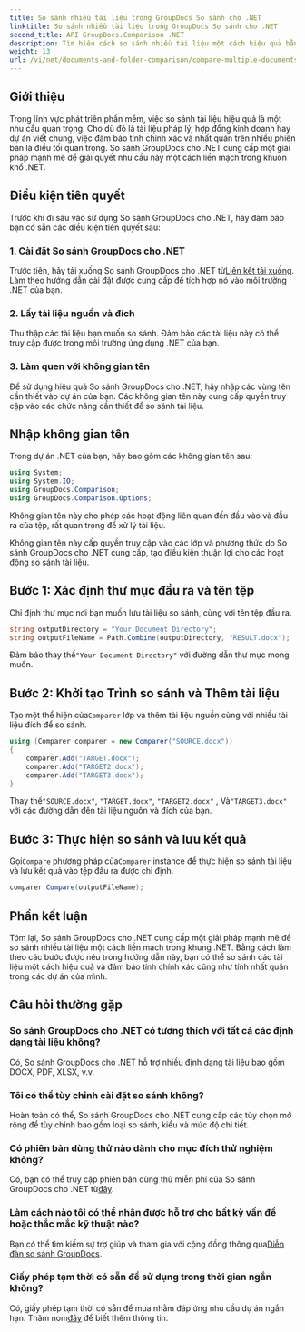 ```yaml
---
title: So sánh nhiều tài liệu trong GroupDocs So sánh cho .NET
linktitle: So sánh nhiều tài liệu trong GroupDocs So sánh cho .NET
second_title: API GroupDocs.Comparison .NET
description: Tìm hiểu cách so sánh nhiều tài liệu một cách hiệu quả bằng cách sử dụng So sánh GroupDocs cho .NET. Hãy làm theo hướng dẫn từng bước của chúng tôi để tích hợp liền mạch.
weight: 13
url: /vi/net/documents-and-folder-comparison/compare-multiple-documents-dotnet/
---
```

## Giới thiệu
Trong lĩnh vực phát triển phần mềm, việc so sánh tài liệu hiệu quả là một nhu cầu quan trọng. Cho dù đó là tài liệu pháp lý, hợp đồng kinh doanh hay dự án viết chung, việc đảm bảo tính chính xác và nhất quán trên nhiều phiên bản là điều tối quan trọng. So sánh GroupDocs cho .NET cung cấp một giải pháp mạnh mẽ để giải quyết nhu cầu này một cách liền mạch trong khuôn khổ .NET.
## Điều kiện tiên quyết
Trước khi đi sâu vào sử dụng So sánh GroupDocs cho .NET, hãy đảm bảo bạn có sẵn các điều kiện tiên quyết sau:
### 1. Cài đặt So sánh GroupDocs cho .NET
 Trước tiên, hãy tải xuống So sánh GroupDocs cho .NET từ[Liên kết tải xuống](https://releases.groupdocs.com/comparison/net/). Làm theo hướng dẫn cài đặt được cung cấp để tích hợp nó vào môi trường .NET của bạn.
### 2. Lấy tài liệu nguồn và đích
Thu thập các tài liệu bạn muốn so sánh. Đảm bảo các tài liệu này có thể truy cập được trong môi trường ứng dụng .NET của bạn.
### 3. Làm quen với không gian tên
Để sử dụng hiệu quả So sánh GroupDocs cho .NET, hãy nhập các vùng tên cần thiết vào dự án của bạn. Các không gian tên này cung cấp quyền truy cập vào các chức năng cần thiết để so sánh tài liệu.

## Nhập không gian tên
Trong dự án .NET của bạn, hãy bao gồm các không gian tên sau:

```csharp
using System;
using System.IO;
using GroupDocs.Comparison;
using GroupDocs.Comparison.Options;
```
Không gian tên này cho phép các hoạt động liên quan đến đầu vào và đầu ra của tệp, rất quan trọng để xử lý tài liệu.

Không gian tên này cấp quyền truy cập vào các lớp và phương thức do So sánh GroupDocs cho .NET cung cấp, tạo điều kiện thuận lợi cho các hoạt động so sánh tài liệu.
## Bước 1: Xác định thư mục đầu ra và tên tệp
Chỉ định thư mục nơi bạn muốn lưu tài liệu so sánh, cùng với tên tệp đầu ra.
```csharp
string outputDirectory = "Your Document Directory";
string outputFileName = Path.Combine(outputDirectory, "RESULT.docx");
```
 Đảm bảo thay thế`"Your Document Directory"` với đường dẫn thư mục mong muốn.
## Bước 2: Khởi tạo Trình so sánh và Thêm tài liệu
 Tạo một thể hiện của`Comparer` lớp và thêm tài liệu nguồn cùng với nhiều tài liệu đích để so sánh.
```csharp
using (Comparer comparer = new Comparer("SOURCE.docx"))
{
    comparer.Add("TARGET.docx");
    comparer.Add("TARGET2.docx");
    comparer.Add("TARGET3.docx");
}
```
 Thay thế`"SOURCE.docx"`, `"TARGET.docx"`, `"TARGET2.docx"` , Và`"TARGET3.docx"` với các đường dẫn đến tài liệu nguồn và đích của bạn.
## Bước 3: Thực hiện so sánh và lưu kết quả
 Gọi`Compare` phương pháp của`Comparer` instance để thực hiện so sánh tài liệu và lưu kết quả vào tệp đầu ra được chỉ định.
```csharp
comparer.Compare(outputFileName);
```

## Phần kết luận
Tóm lại, So sánh GroupDocs cho .NET cung cấp một giải pháp mạnh mẽ để so sánh nhiều tài liệu một cách liền mạch trong khung .NET. Bằng cách làm theo các bước được nêu trong hướng dẫn này, bạn có thể so sánh các tài liệu một cách hiệu quả và đảm bảo tính chính xác cũng như tính nhất quán trong các dự án của mình.
## Câu hỏi thường gặp
### So sánh GroupDocs cho .NET có tương thích với tất cả các định dạng tài liệu không?
Có, So sánh GroupDocs cho .NET hỗ trợ nhiều định dạng tài liệu bao gồm DOCX, PDF, XLSX, v.v.
### Tôi có thể tùy chỉnh cài đặt so sánh không?
Hoàn toàn có thể, So sánh GroupDocs cho .NET cung cấp các tùy chọn mở rộng để tùy chỉnh bao gồm loại so sánh, kiểu và mức độ chi tiết.
### Có phiên bản dùng thử nào dành cho mục đích thử nghiệm không?
 Có, bạn có thể truy cập phiên bản dùng thử miễn phí của So sánh GroupDocs cho .NET từ[đây](https://releases.groupdocs.com/).
### Làm cách nào tôi có thể nhận được hỗ trợ cho bất kỳ vấn đề hoặc thắc mắc kỹ thuật nào?
 Bạn có thể tìm kiếm sự trợ giúp và tham gia với cộng đồng thông qua[Diễn đàn so sánh GroupDocs](https://forum.groupdocs.com/c/comparison/12).
### Giấy phép tạm thời có sẵn để sử dụng trong thời gian ngắn không?
Có, giấy phép tạm thời có sẵn để mua nhằm đáp ứng nhu cầu dự án ngắn hạn. Thăm nom[đây](https://purchase.groupdocs.com/temporary-license/) để biết thêm thông tin.